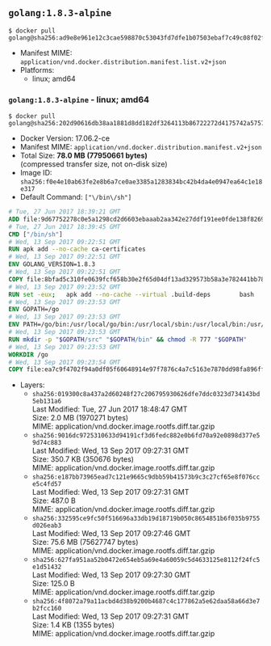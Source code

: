 ## `golang:1.8.3-alpine`

```console
$ docker pull golang@sha256:ad9e8e961e12c3cae598870c53043fd7dfe1b07503ebaf7c49c08f02f1d8db5f
```

-	Manifest MIME: `application/vnd.docker.distribution.manifest.list.v2+json`
-	Platforms:
	-	linux; amd64

### `golang:1.8.3-alpine` - linux; amd64

```console
$ docker pull golang@sha256:202d90616db38aa1881d8dd182df3264113b86722272d4175742a575721c455a
```

-	Docker Version: 17.06.2-ce
-	Manifest MIME: `application/vnd.docker.distribution.manifest.v2+json`
-	Total Size: **78.0 MB (77950661 bytes)**  
	(compressed transfer size, not on-disk size)
-	Image ID: `sha256:f0e4e10ab63fe2e8b6a7ce0ae3385a1283834bc42b4da4e0947ea64c1e18e317`
-	Default Command: `["\/bin\/sh"]`

```dockerfile
# Tue, 27 Jun 2017 18:39:21 GMT
ADD file:9d67752278c0e5a1298cd2d6603ebaaab2aa342e27ddf191ee0fde138f82698c in / 
# Tue, 27 Jun 2017 18:39:45 GMT
CMD ["/bin/sh"]
# Wed, 13 Sep 2017 09:22:51 GMT
RUN apk add --no-cache ca-certificates
# Wed, 13 Sep 2017 09:22:51 GMT
ENV GOLANG_VERSION=1.8.3
# Wed, 13 Sep 2017 09:22:51 GMT
COPY file:8bfad5c310fe0639fcf658b30e2f65d04df13ad329573b58a3e782441bb7839c in /go-alpine-patches/ 
# Wed, 13 Sep 2017 09:23:52 GMT
RUN set -eux; 	apk add --no-cache --virtual .build-deps 		bash 		gcc 		musl-dev 		openssl 		go 	; 	export 		GOROOT_BOOTSTRAP="$(go env GOROOT)" 		GOOS="$(go env GOOS)" 		GOARCH="$(go env GOARCH)" 		GO386="$(go env GO386)" 		GOARM="$(go env GOARM)" 		GOHOSTOS="$(go env GOHOSTOS)" 		GOHOSTARCH="$(go env GOHOSTARCH)" 	; 		wget -O go.tgz "https://golang.org/dl/go$GOLANG_VERSION.src.tar.gz"; 	echo '5f5dea2447e7dcfdc50fa6b94c512e58bfba5673c039259fd843f68829d99fa6 *go.tgz' | sha256sum -c -; 	tar -C /usr/local -xzf go.tgz; 	rm go.tgz; 		cd /usr/local/go/src; 	for p in /go-alpine-patches/*.patch; do 		[ -f "$p" ] || continue; 		patch -p2 -i "$p"; 	done; 	./make.bash; 		rm -rf /go-alpine-patches; 	apk del .build-deps; 		export PATH="/usr/local/go/bin:$PATH"; 	go version
# Wed, 13 Sep 2017 09:23:53 GMT
ENV GOPATH=/go
# Wed, 13 Sep 2017 09:23:53 GMT
ENV PATH=/go/bin:/usr/local/go/bin:/usr/local/sbin:/usr/local/bin:/usr/sbin:/usr/bin:/sbin:/bin
# Wed, 13 Sep 2017 09:23:53 GMT
RUN mkdir -p "$GOPATH/src" "$GOPATH/bin" && chmod -R 777 "$GOPATH"
# Wed, 13 Sep 2017 09:23:53 GMT
WORKDIR /go
# Wed, 13 Sep 2017 09:23:54 GMT
COPY file:ea7c9f4702f94a0df05f60648914e97f7876c4a7c5163e7870dd98fa896ff722 in /usr/local/bin/ 
```

-	Layers:
	-	`sha256:019300c8a437a2d60248f27c206795930626dfe7ddc0323d734143bd5eb131a6`  
		Last Modified: Tue, 27 Jun 2017 18:48:47 GMT  
		Size: 2.0 MB (1970271 bytes)  
		MIME: application/vnd.docker.image.rootfs.diff.tar.gzip
	-	`sha256:9016dc9725310633d94191cf3d6fedc882e0b6fd70a92e0898d377e59d74c883`  
		Last Modified: Wed, 13 Sep 2017 09:27:31 GMT  
		Size: 350.7 KB (350676 bytes)  
		MIME: application/vnd.docker.image.rootfs.diff.tar.gzip
	-	`sha256:e187bb73965ead7c121e9665c9dbb59b41573b9c3c27cf65e8f076cce5c4fd57`  
		Last Modified: Wed, 13 Sep 2017 09:27:31 GMT  
		Size: 487.0 B  
		MIME: application/vnd.docker.image.rootfs.diff.tar.gzip
	-	`sha256:332595ce9fc50f516696a33db19d18719b050c8654851b6f035b9755d026eab3`  
		Last Modified: Wed, 13 Sep 2017 09:27:46 GMT  
		Size: 75.6 MB (75627747 bytes)  
		MIME: application/vnd.docker.image.rootfs.diff.tar.gzip
	-	`sha256:627fa951aa52b0472e654eb5a69e4a60059c5d4633125e8112f24fc5e1d51432`  
		Last Modified: Wed, 13 Sep 2017 09:27:30 GMT  
		Size: 125.0 B  
		MIME: application/vnd.docker.image.rootfs.diff.tar.gzip
	-	`sha256:4f8072a79a11acbd4d38b9200b4687c4c177862a5e62daa58a66d3e7b2fcc160`  
		Last Modified: Wed, 13 Sep 2017 09:27:31 GMT  
		Size: 1.4 KB (1355 bytes)  
		MIME: application/vnd.docker.image.rootfs.diff.tar.gzip
